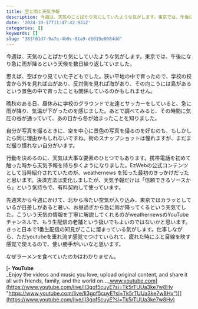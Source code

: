 ```yaml
---
title: 空と雨と天気予報
description: 今週は、天気のことばかり気にしていたような気がします。東京では、午後になり急に雨が降るという天候を数日繰り返していました。
date: '2024-10-17T11:47:42.931Z'
categories: []
keywords: []
slug: "383f61d7-9a7e-4b9c-81a9-d6019e0084dd"
---
```

今週は、天気のことばかり気にしていたような気がします。東京では、午後になり急に雨が降るという天候を数日繰り返していました。

思えば、空ばかり見ていた子どもでした。狭い平地の中で育ったので、学校の校舎から外を見れば山があり、反対側を見れば海があり、その向こうには島があるという景色の中で育ったことも関係しているのかもしれません。

晩秋のある日、昼休みに学校のグラウンドで友達とサッカーをしていると、急に雨が降り、気温が下がったのを感じました。あとで調べてみると、その時間に気圧の谷が通っていて、あの日から冬が始まったことを知りました。

自分が写真を撮るときに、空を中心に景色の写真を撮るのを好むのも、もしかしたら同じ理由かもしれないですね。街のスナップショットは憧れますが、まだまだ撮り慣れない自分がいます。

行動を決めるのに、天気は大事な要素のひとつでもあります。携帯電話を初めて触った時から天気予報を持ち歩くようになりました。EzWebの公式コンテンツとして当時紹介されていたのが、weathernews を知った最初のきっかけだったと思います。決済方法は変化しましたが、天気予報だけは「信頼できるソースから」という気持ちで、有料契約して使っています。

先週末から今週にかけて、北から冷たい空気が入り込み、東京ではカラッとしているが日差しがあると暑い、お昼過ぎから急に雨が降ってくるという天気でした。こういう天気の情報を丁寧に解説してくれるのがweathernewsのYouTubeチャンネルで、もう生配信の老舗という扱いでもよいのではないかと思います。きっと日本で1番生配信の知見がここに溜まっている気がします。仕事しながら、ただyoutubeを垂れ流す感覚でつけていられて、疲れた時にふと目線を映す感覚で使えるので、使い勝手がいいなと思います。

なぜラーメンを食べていたのかはわかりません。

[**\- YouTube**  
_Enjoy the videos and music you love, upload original content, and share it all with friends, family, and the world on…_www.youtube.com](https://www.youtube.com/live/II3gof5cuyE?si=Tk5rTUUa3ke7w8Hv "https://www.youtube.com/live/II3gof5cuyE?si=Tk5rTUUa3ke7w8Hv")[](https://www.youtube.com/live/II3gof5cuyE?si=Tk5rTUUa3ke7w8Hv)
